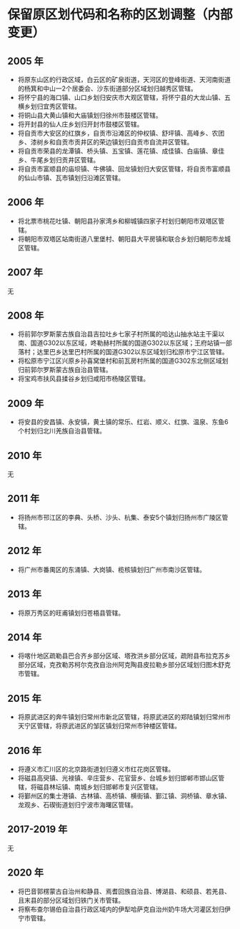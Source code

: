 # 保留原区划代码和名称的区划调整（内部变更）

## 2005 年

- 将原东山区的行政区域，白云区的矿泉街道，天河区的登峰街道、天河南街道的杨箕和中山一2个居委会、沙东街道部分区域划归越秀区管辖。
- 将怀宁县的海口镇、山口乡划归安庆市大观区管辖，将怀宁县的大龙山镇、五横乡划归宜秀区管辖。
- 将铜山县大黄山镇和大庙镇划归徐州市鼓楼区管辖。
- 将开封县的仙人庄乡划归开封市鼓楼区管辖。
- 将自贡市大安区的红旗乡，自贡市沿滩区的仲权镇、舒坪镇、高峰乡、农团乡、漆树乡和自贡市贡井区的荣边镇划归自贡市自流井区管辖。
- 将自贡市荣县的龙潭镇、桥头镇、五宝镇、莲花镇、成佳镇、白庙镇、章佳乡、牛尾乡划归贡井区管辖。
- 将自贡市富顺县的庙坝镇、牛佛镇、回龙镇划归大安区管辖，将自贡市富顺县的仙山市镇、瓦市镇划归沿滩区管辖。

## 2006 年

- 将北票市桃花吐镇、朝阳县孙家湾乡和柳城镇四家子村划归朝阳市双塔区管辖。
- 将朝阳市双塔区站南街道八里堡村、朝阳县大平房镇和联合乡划归朝阳市龙城区管辖。

## 2007 年

无

## 2008 年

- 将前郭尔罗斯蒙古族自治县吉拉吐乡七家子村所属的哈达山抽水站主干渠以南、国道G302以东区域，咚勒赫村所属的国道G302以东区域；王府站镇一部落村；达里巴乡达里巴村所属的国道G302以东区域划归松原市宁江区管辖。
- 将松原市宁江区兴原乡孙喜窝堡村和前瓦房村所属的国道G302东北侧区域划归前郭尔罗斯蒙古族自治县管辖。
- 将宝鸡市扶风县揉谷乡划归咸阳市杨陵区管辖。

## 2009 年

- 将安县的安昌镇、永安镇，黄土镇的常乐、红岩、顺义、红旗、温泉、东鱼6个村划归北川羌族自治县管辖。

## 2010 年

无

## 2011 年

- 将扬州市邗江区的李典、头桥、沙头、杭集、泰安5个镇划归扬州市广陵区管辖。

## 2012 年

- 将广州市番禺区的东涌镇、大岗镇、榄核镇划归广州市南沙区管辖。

## 2013 年

- 将原万秀区的旺甫镇划归苍梧县管辖。

## 2014 年

- 将喀什地区疏勒县巴合齐乡部分区域、塔孜洪乡部分区域，疏附县布拉克苏乡部分区域，克孜勒苏柯尔克孜自治州阿克陶县皮拉勒乡部分区域划归图木舒克市管辖。

## 2015 年

- 将原武进区的奔牛镇划归常州市新北区管辖，将原武进区的郑陆镇划归常州市天宁区管辖，将原武进区的邹区镇划归常州市钟楼区管辖。

## 2016 年

- 将遵义市汇川区的北京路街道划归遵义市红花岗区管辖。
- 将磁县高臾镇、光禄镇、辛庄营乡、花官营乡、台城乡划归邯郸市邯山区管辖，将磁县林坛镇、南城乡划归邯郸市复兴区管辖。
- 将鄞州区的集士港镇、古林镇、高桥镇、横街镇、鄞江镇、洞桥镇、章水镇、龙观乡、石碶街道划归宁波市海曙区管辖。

## 2017-2019 年

无

## 2020 年

- 将巴音郭楞蒙古自治州和静县、焉耆回族自治县、博湖县、和硕县、若羌县、且末县的部分区域划归铁门关市管辖。
- 将察布查尔锡伯自治县行政区域内的伊犁哈萨克自治州奶牛场大河灌区划归伊宁市管辖。
